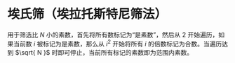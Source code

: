 # 埃氏筛（埃拉托斯特尼筛法）
用于筛选比 $N$ 小的素数，首先将所有数标记为“是素数”，然后从 $2$ 开始遍历，如果当前数 $i$ 被标记为是素数，那么从 $i^2$ 开始将所有 $i$ 的倍数标记为合数。当遍历达到 $\sqrt{ N }$ 时即可停止，当前所有标记的素数即为范围内素数。